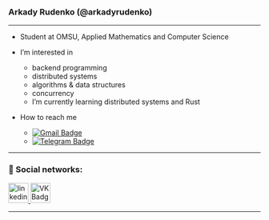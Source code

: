 ### Arkady Rudenko (@arkadyrudenko)
---
- Student at OMSU, Applied Mathematics and Computer Science

- I’m interested in
  - backend programming
  - distributed systems
  - algorithms & data structures
  - concurrency
  - I’m currently learning distributed systems and Rust

- How to reach me
  - [![Gmail Badge](https://img.shields.io/badge/-Gmail-red?style=flat&logo=Gmail&logoColor=white)](mailto:rudenko.arkashaa@gmail.com)
  - [![Telegram Badge](https://img.shields.io/badge/-arkadyrudenko-blue?style=flat&logo=Telegram&logoColor=white)](https://t.me/arkadyrudenko)

---

### 🤝 Social networks:

  <div id="badges">
    <a href="https://www.linkedin.com/in/arkadyrudenko/" target="_blank">
      <img src="https://cdn-icons-png.flaticon.com/512/2504/2504799.png" width="40" height="40" alt="linkedin" />
    </a>
    <a href="https://vk.com/id236629299" target="_blank">
      <img src="https://cdn-icons-png.flaticon.com/512/145/145813.png" width="40" height="40" alt="VK Badge"/>
    </a>
  </div>

---
